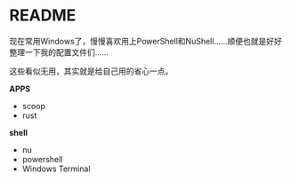 # README

现在常用Windows了，慢慢喜欢用上PowerShell和NuShell……顺便也就是好好整理一下我的配置文件们……

这些看似无用，其实就是给自己用的省心一点。

**APPS**

- scoop
- rust

**shell**

- nu
- powershell
- Windows Terminal